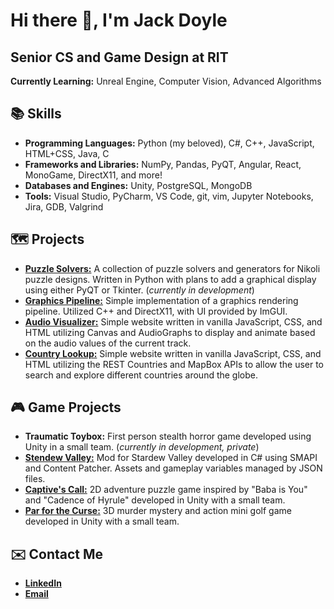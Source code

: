 # Hi there 👋, I'm Jack Doyle

## Senior CS and Game Design at RIT

**Currently Learning:** Unreal Engine, Computer Vision, Advanced Algorithms

## 📚 Skills
- **Programming Languages:** Python (my beloved), C#, C++, JavaScript, HTML+CSS, Java, C
- **Frameworks and Libraries:** NumPy, Pandas, PyQT, Angular, React, MonoGame, DirectX11, and more!
- **Databases and Engines:** Unity, PostgreSQL, MongoDB
- **Tools:** Visual Studio, PyCharm, VS Code, git, vim, Jupyter Notebooks, Jira, GDB, Valgrind

## 🗺️ Projects
- [**Puzzle Solvers:**](https://github.com/jpdoyle96/Puzzle-Solvers?tab=readme-ov-file) A collection of puzzle solvers and generators for Nikoli puzzle designs. Written in Python with plans to add a graphical display using either PyQT or Tkinter. (*currently in development*)
- [**Graphics Pipeline:**](https://github.com/jpdoyle96/DX11Starter) Simple implementation of a graphics rendering pipeline. Utilized C++ and DirectX11, with UI provided by ImGUI. 
- [**Audio Visualizer:**](https://people.rit.edu/jpd2690/personal/AudioVisualizer/index.html) Simple website written in vanilla JavaScript, CSS, and HTML utilizing Canvas and AudioGraphs to display and animate based on the audio values of the current track.
- [**Country Lookup:**](https://people.rit.edu/jpd2690/personal/GeoCountries/index.html) Simple website written in vanilla JavaScript, CSS, and HTML utilizing the REST Countries and MapBox APIs to allow the user to search and explore different countries around the globe.

## 🎮 Game Projects
- **Traumatic Toybox:** First person stealth horror game developed using Unity in a small team. (*currently in development, private*)
- [**Stendew Valley:**](https://github.com/HauntedPineapple/Stendew-Valley?tab=readme-ov-file) Mod for Stardew Valley developed in C# using SMAPI and Content Patcher. Assets and gameplay variables managed by JSON files.
- [**Captive's Call:**](https://peachmere.itch.io/captives-call) 2D adventure puzzle game inspired by "Baba is You" and "Cadence of Hyrule" developed in Unity with a small team.
- [**Par for the Curse:**](https://peachmere.itch.io/par-for-the-curse) 3D murder mystery and action mini golf game developed in Unity with a small team.

## ✉️ Contact Me
- [**LinkedIn**](https://www.linkedin.com/in/johndoyle523/) 
- [**Email**](mailto:jpd2690@rit.edu)

<!--
**jpdoyle96/jpdoyle96** is a ✨ _special_ ✨ repository because its `README.md` (this file) appears on your GitHub profile.

Here are some ideas to get you started:

- 🔭 I’m currently working on ...
- 🌱 I’m currently learning ...
- 👯 I’m looking to collaborate on ...
- 🤔 I’m looking for help with ...
- 💬 Ask me about ...
- 📫 How to reach me: ...
- 😄 Pronouns: ...
- ⚡ Fun fact: ...
-->
